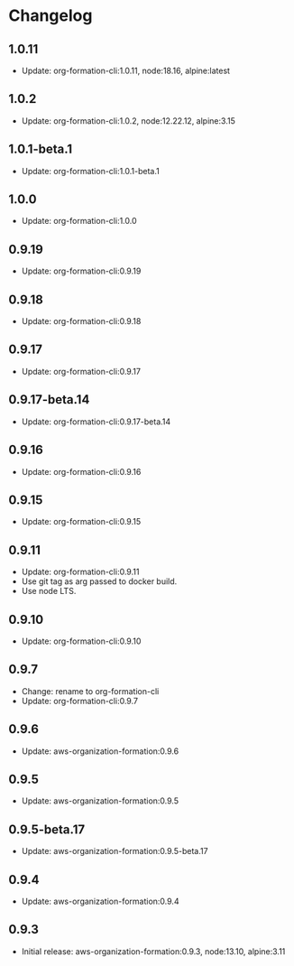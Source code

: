 # Changelog

## 1.0.11

- Update: org-formation-cli:1.0.11, node:18.16, alpine:latest

## 1.0.2

- Update: org-formation-cli:1.0.2, node:12.22.12, alpine:3.15

## 1.0.1-beta.1

- Update: org-formation-cli:1.0.1-beta.1

## 1.0.0

- Update: org-formation-cli:1.0.0

## 0.9.19

- Update: org-formation-cli:0.9.19

## 0.9.18

- Update: org-formation-cli:0.9.18

## 0.9.17

- Update: org-formation-cli:0.9.17

## 0.9.17-beta.14

- Update: org-formation-cli:0.9.17-beta.14

## 0.9.16

- Update: org-formation-cli:0.9.16

## 0.9.15

- Update: org-formation-cli:0.9.15

## 0.9.11

- Update: org-formation-cli:0.9.11
- Use git tag as arg passed to docker build.
- Use node LTS.

## 0.9.10

- Update: org-formation-cli:0.9.10

## 0.9.7

- Change: rename to org-formation-cli
- Update: org-formation-cli:0.9.7

## 0.9.6

- Update: aws-organization-formation:0.9.6

## 0.9.5

- Update: aws-organization-formation:0.9.5

## 0.9.5-beta.17

- Update: aws-organization-formation:0.9.5-beta.17

## 0.9.4

- Update: aws-organization-formation:0.9.4

## 0.9.3

- Initial release: aws-organization-formation:0.9.3, node:13.10, alpine:3.11

